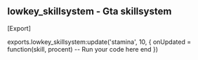 ## lowkey_skillsystem - Gta skillsystem

[Export] 

exports.lowkey_skillsystem:update('stamina', 10, {
    onUpdated = function(skill, procent)
        -- Run your code here 
    end
})

